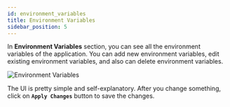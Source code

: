 ```yaml
---
id: environment_variables
title: Environment Variables
sidebar_position: 5
---
```


In **Environment Variables** section, you can see all the environment variables of the application. You can add new environment variables, edit existing environment variables, and also can delete environment variables.

![Environment Variables](/assets/application-environment-variables.png)

The UI is pretty simple and self-explanatory. After you change something, click on **`Apply Changes`** button to save the changes.